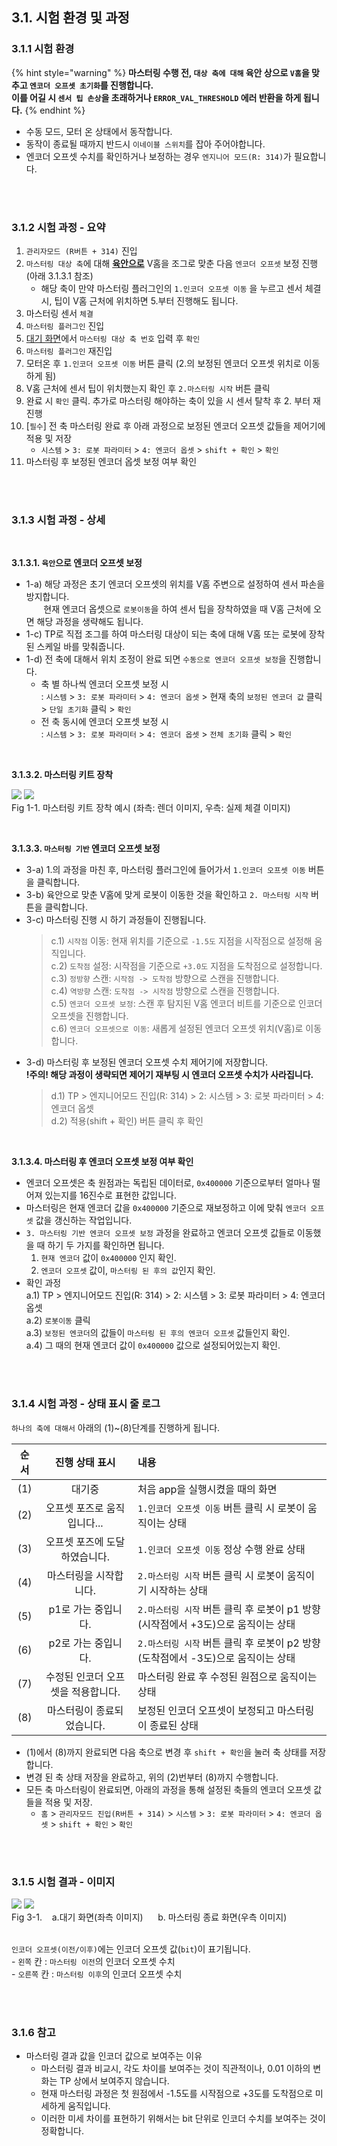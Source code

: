 ﻿## 3.1. 시험 환경 및 과정  

### 3.1.1 시험 환경

{% hint style="warning" %}
**마스터링 수행 전, `대상 축에 대해` 육안 상으로 `V홈`을 맞추고 `엔코더 오프셋 초기화`를 진행합니다.  
이를 어길 시 `센서 팁 손상`을 초래하거나 `ERROR_VAL_THRESHOLD` 에러 반환을 하게 됩니다.**
{% endhint %}
- 수동 모드, 모터 온 상태에서 동작합니다.
- 동작이 종료될 때까지 반드시 `이네이블 스위치`를 잡아 주어야합니다.
- 엔코더 오프셋 수치를 확인하거나 보정하는 경우 `엔지니어 모드(R: 314)`가 필요합니다. 

<br>
<br>

### 3.1.2 시험 과정 - 요약
1. `관리자모드 (R버튼 + 314)` 진입
2. `마스터링 대상 축`에 대해 **<u>육안으로</u>** V홈을 조그로 맞춘 다음 `엔코더 오프셋` 보정 진행 (아래 3.1.3.1 참조)  
    - 해당 축이 만약 마스터링 플러그인의 `1.인코더 오프셋 이동` 을 누르고 센서 체결 시, 팁이 V홈 근처에 위치하면 5.부터 진행해도 됩니다.
3. 마스터링 센서 `체결`
4. `마스터링 플러그인` 진입  
5. [대기 화면](../../02_about_kit/3-com_initialization/README.md)에서 `마스터링 대상 축 번호` 입력 후 `확인` 
6. `마스터링 플러그인` 재진입
7. 모터온 후 `1.인코더 오프셋 이동` 버튼 클릭 (2.의 보정된 엔코더 오프셋 위치로 이동하게 됨)
8. V홈 근처에 센서 팁이 위치했는지 확인 후 `2.마스터링 시작` 버튼 클릭
9. 완료 시 `확인` 클릭. 추가로 마스터링 해야하는 축이 있을 시 센서 탈착 후 2. 부터 재진행 
10. [`필수`] 전 축 마스터링 완료 후 아래 과정으로 보정된 엔코더 오프셋 값들을 제어기에 적용 및 저장
    - `시스템` > `3: 로봇 파라미터` > `4: 엔코더 옵셋` > `shift + 확인` > `확인`
11. 마스터링 후 보정된 엔코더 옵셋 보정 여부 확인

<br>
<br>


### 3.1.3 시험 과정 - 상세

<br>

**3.1.3.1. `육안`으로 엔코더 오프셋 보정**
- 1-a) 해당 과정은 초기 엔코더 오프셋의 위치를 V홈 주변으로 설정하여 센서 파손을 방지합니다.<br>&nbsp;&nbsp;&nbsp;&nbsp;&nbsp;&nbsp;
현재 엔코더 옵셋으로 `로봇이동`을 하여 센서 팁을 장착하였을 때 V홈 근처에 오면 해당 과정을 생략해도 됩니다.
- 1-c) TP로 직접 조그를 하여 마스터링 대상이 되는 축에 대해 V홈 또는 로봇에 장착된 스케일 바를 맞춰줍니다.
- 1-d) 전 축에 대해서 위치 조정이 완료 되면 `수동으로 엔코더 오프셋 보정`을 진행합니다.  
    - 축 별 하나씩 엔코더 오프셋 보정 시  
    : `시스템` > `3: 로봇 파라미터` > `4: 엔코더 옵셋` > 현재 축의 `보정된 엔코더 값` 클릭 > `단일 초기화` 클릭 > `확인`
    - 전 축 동시에 엔코더 오프셋 보정 시  
    : `시스템` > `3: 로봇 파라미터` > `4: 엔코더 옵셋` > `전체 초기화` 클릭 > `확인`


<br>  
  
**3.1.3.2. 마스터링 키트 장착**
    <div>
    <img src="../../_assets/00_mastering_Vdent_render.png" style="max-height: 20vh; max-width: 15vw">
    <img src="../../_assets/01_mastering_real_picture.png" style="max-height: 20vh; max-width: 12.3vw"><br>Fig 1-1. 마스터링 키트 장착 예시 (좌측: 렌더 이미지, 우측: 실제 체결 이미지)
    </div>  

<br>

**3.1.3.3. `마스터링 기반` 엔코더 오프셋 보정**
- 3-a) 1.의 과정을 마친 후, 마스터링 플러그인에 들어가서 `1.인코더 오프셋 이동` 버튼을 클릭합니다.
- 3-b) 육안으로 맞춘 V홈에 맞게 로봇이 이동한 것을 확인하고 `2. 마스터링 시작` 버튼을 클릭합니다.
- 3-c) 마스터링 진행 시 하기 과정들이 진행됩니다.  
    > c.1) `시작점` 이동: 현재 위치를 기준으로 `-1.5도` 지점을 시작점으로 설정해 움직입니다.  
    > c.2) `도착점` 설정: 시작점을 기준으로 `+3.0도` 지점을 도착점으로 설정합니다.  
    > c.3) `정방향` 스캔: `시작점 -> 도착점` 방향으로 스캔을 진행합니다.  
    > c.4) `역방향` 스캔: `도착점 -> 시작점` 방향으로 스캔을 진행합니다.  
    > c.5) `엔코더 오프셋 보정`: 스캔 후 탐지된 V홈 엔코더 비트를 기준으로 인코더 오프셋을 진행합니다.  
    > c.6) `엔코더 오프셋으로 이동`: 새롭게 설정된 엔코더 오프셋 위치(V홈)로 이동합니다. 
- 3-d) 마스터링 후 보정된 엔코더 오프셋 수치 제어기에 저장합니다.  
    **!주의! 해당 과정이 생략되면 제어기 재부팅 시 엔코더 오프셋 수치가 사라집니다.**
    > d.1) TP > 엔지니어모드 진입(R: 314) > 2: 시스템 > 3: 로봇 파라미터 > 4: 엔코더 옵셋  
    > d.2) 적용(shift + 확인) 버튼 클릭 후 확인  
      

<br>

**3.1.3.4. 마스터링 후 엔코더 오프셋 보정 여부 확인**
- 엔코더 오프셋은 축 원점과는 독립된 데이터로, `0x400000` 기준으로부터 얼마나 떨어져 있는지를 16진수로 표현한 값입니다. 
- 마스터링은 현재 엔코더 값을 `0x400000` 기준으로 재보정하고 이에 맞춰 `엔코더 오프셋` 값을 갱신하는 작업입니다.
- `3. 마스터링 기반 엔코더 오프셋 보정` 과정을 완료하고 엔코더 오프셋 값들로 이동했을 때 하기 두 가지를 확인하면 됩니다.
    1. `현재 엔코더` 값이 `0x400000` 인지 확인.
    2. `엔코더 오프셋` 값이, `마스터링 된 후의 값`인지 확인.
- 확인 과정    
a.1) TP > 엔지니어모드 진입(R: 314) > 2: 시스템 > 3: 로봇 파라미터 > 4: 엔코더 옵셋  
a.2) `로봇이동` 클릭   
a.3) `보정된 엔코더`의 값들이 `마스터링 된 후의 엔코더 오프셋` 값들인지 확인.  
a.4) 그 때의 현재 엔코더 값이 `0x400000` 값으로 설정되어있는지 확인.


<br>
<br>

### 3.1.4 시험 과정 - 상태 표시 줄 로그
`하나의 축에 대해서` 아래의 (1)~(8)단계를 진행하게 됩니다.
  
|순서|진행 상태 표시|내용|
|:---:|:---:|:---|
|(1)|대기중|처음 app을 실행시켰을 때의 화면|
|(2)|오프셋 포즈로 움직입니다...| `1.인코더 오프셋 이동` 버튼 클릭 시 로봇이 움직이는 상태 |
|(3)|오프셋 포즈에 도달하였습니다.|`1.인코더 오프셋 이동` 정상 수행 완료 상태|
|(4)|마스터링을 시작합니다.|`2.마스터링 시작` 버튼 클릭 시 로봇이 움직이기 시작하는 상태|
|(5)|p1로 가는 중입니다.|`2.마스터링 시작` 버튼 클릭 후 로봇이 p1 방향(시작점에서 +3도)으로 움직이는 상태|
|(6)|p2로 가는 중입니다.|`2.마스터링 시작` 버튼 클릭 후 로봇이 p2 방향(도착점에서 -3도)으로 움직이는 상태|
|(7)|수정된 인코더 오프셋을 적용합니다.|마스터링 완료 후 수정된 원점으로 움직이는 상태|
|(8)|마스터링이 종료되었습니다.|보정된 인코더 오프셋이 보정되고 마스터링이 종료된 상태|

- (1)에서 (8)까지 완료되면 다음 축으로 변경 후 `shift + 확인`을 눌러 축 상태를 저장합니다.
- 변경 된 축 상태 저장을 완료하고, 위의 (2)번부터 (8)까지 수행합니다.
- 모든 축 마스터링이 완료되면, 아래의 과정을 통해 설정된 축들의 엔코더 오프셋 값들을 적용 및 저장.
   - `홈` > `관리자모드 진입(R버튼 + 314)` > `시스템` > `3: 로봇 파라미터` > `4: 엔코더 옵셋` > `shift + 확인` > `확인`

<br>
<br>

### 3.1.5 시험 결과 - 이미지

<div>
<img src="../../_assets/13_standby_kor.png" style="max-height: 30vh; max-width: 35vw">
<img src="../../_assets/14_mastering_end_kor.PNG" style="max-height: 30vh; max-width: 35vw"><br>
Fig 3-1.&nbsp;&nbsp;&nbsp;&nbsp;a.대기 화면(좌측 이미지)
&nbsp;&nbsp;&nbsp;&nbsp;
b. 마스터링 종료 화면(우측 이미지)
</div><br>


`인코더 오프셋(이전/이후)`에는 인코더 오프셋 값(`bit`)이 표기됩니다.
<br> - `왼쪽` 칸 : `마스터링 이전`의 인코더 오프셋 수치
<br> - `오른쪽` 칸 : `마스터링 이후`의 인코더 오프셋 수치

<br>
<br>

### 3.1.6 참고
- 마스터링 결과 값을 인코더 값으로 보여주는 이유
  - 마스터링 결과 비교시, 각도 차이를 보여주는 것이 직관적이나, 0.01 이하의 변화는 TP 상에서 보여주지 않습니다. 
  - 현재 마스터링 과정은 첫 원점에서 -1.5도를 시작점으로 +3도를 도착점으로 미세하게 움직입니다.
  - 이러한 미세 차이를 표현하기 위해서는 bit 단위로 인코더 수치를 보여주는 것이 정확합니다.

